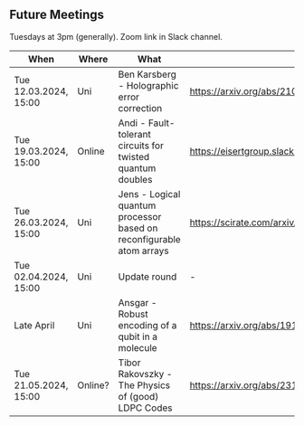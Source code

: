 ## Future Meetings

Tuesdays at 3pm (generally). Zoom link in Slack channel.

| When                  | Where   | What                                                                 | Resources                                                            |
|-----------------------|---------|----------------------------------------------------------------------|----------------------------------------------------------------------|
| Tue 12.03.2024, 15:00 | Uni     | Ben Karsberg - Holographic error correction                          | https://arxiv.org/abs/2102.02619                                     |
| Tue 19.03.2024, 15:00 | Online  | Andi - Fault-tolerant circuits for twisted quantum doubles           | https://eisertgroup.slack.com/archives/C016K0STMFU/p1709051278749209 |
| Tue 26.03.2024, 15:00 | Uni     | Jens - Logical quantum processor based on reconfigurable atom arrays | https://scirate.com/arxiv/2312.03982                                 |
| Tue 02.04.2024, 15:00 | Uni     | Update round                                                         | -                                                                    |
| Late April            | Uni     | Ansgar - Robust encoding of a qubit in a molecule                    | https://arxiv.org/abs/1911.00099                                     |
| Tue 21.05.2024, 15:00 | Online? | Tibor Rakovszky - The Physics of (good) LDPC Codes                   | https://arxiv.org/abs/2310.16032, https://arxiv.org/abs/2402.16831   |